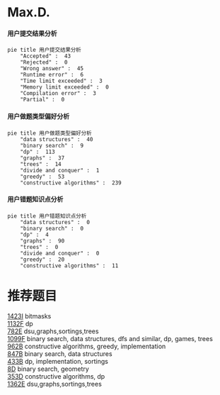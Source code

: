 # Max.D.

<!-- tabs:start -->



#### **用户提交结果分析**

```mermaid
pie title 用户提交结果分析
    "Accepted" :  43
    "Rejected" :  0
    "Wrong answer" :  45
    "Runtime error" :  6
    "Time limit exceeded" :  3
    "Memory limit exceeded" :  0
    "Compilation error" :  3
    "Partial" :  0
```

#### **用户做题类型偏好分析**

```mermaid
pie title 用户做题类型偏好分析
    "data structures" :  40
    "binary search" :  9
    "dp" :  113
    "graphs" :  37
    "trees" :  14
    "divide and conquer" :  1
    "greedy" :  53
    "constructive algorithms" :  239
```
#### **用户错题知识点分析**

```mermaid
pie title 用户错题知识点分析
    "data structures" :  0
    "binary search" :  0
    "dp" :  4
    "graphs" :  90
    "trees" :  0
    "divide and conquer" :  0
    "greedy" :  20
    "constructive algorithms" :  11
```



<!-- tabs:end -->
# 推荐题目
[1423I](https://codeforces.com/contest/1423/problem/I)		bitmasks		  
[1132F](https://codeforces.com/contest/1132/problem/F)		dp		  
[782E](https://codeforces.com/contest/782/problem/E)		dsu,graphs,sortings,trees		  
[1099F](https://codeforces.com/contest/1099/problem/F)		binary search,
                        data structures,
                        dfs and similar,
                        dp,
                        games,
                        trees		  
[962B](https://codeforces.com/contest/962/problem/B)		constructive algorithms,
                        greedy,
                        implementation		  
[847B](https://codeforces.com/contest/847/problem/B)		binary search,
                        data structures		  
[433B](https://codeforces.com/contest/433/problem/B)		dp,
                        implementation,
                        sortings		  
[8D](https://codeforces.com/contest/8/problem/D)		binary search,
                        geometry		  
[353D](https://codeforces.com/contest/353/problem/D)		constructive algorithms,
                        dp		  
[1362E](https://codeforces.com/contest/1362/problem/E)		dsu,graphs,sortings,trees		  
